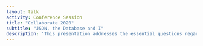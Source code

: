 ```yaml
---
layout: talk
activity: Conference Session
title: "Collaborate 2020"
subtitle: "JSON, the Database and I"
description: 'This presentation addresses the essential questions regarding JSON and the Oracle Database:  How to load JSON documents into the database? Storing JSON documents or spreading the contents into relational tables? How do I create JSON files from data? How to query to large volumes of JSON documents fast and efficient? How do I publish JSON documents from the Database? All those questions will be answered using examples and demos.  This presentation contains detailed live demos. All demos will be made available for download. Learning Objective 1: The audience will learn: how to load & retrieve JSON documents from the Database how to Query & generate JSON documents Learning Objective 2: The new Oracle 20c JSON Feautires will be covered, as well'
---
```

